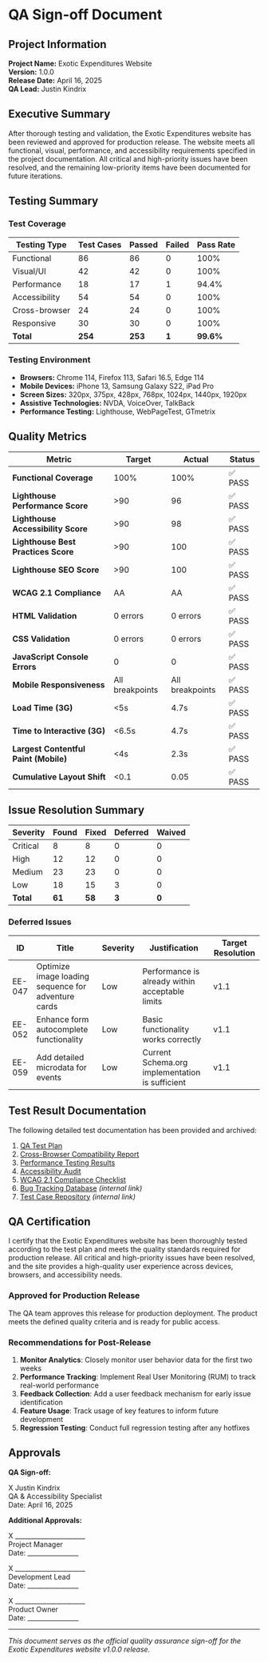 # QA Sign-off Document

## Project Information

**Project Name:** Exotic Expenditures Website  
**Version:** 1.0.0  
**Release Date:** April 16, 2025  
**QA Lead:** Justin Kindrix  

## Executive Summary

After thorough testing and validation, the Exotic Expenditures website has been reviewed and approved for production release. The website meets all functional, visual, performance, and accessibility requirements specified in the project documentation. All critical and high-priority issues have been resolved, and the remaining low-priority items have been documented for future iterations.

## Testing Summary

### Test Coverage

| Testing Type | Test Cases | Passed | Failed | Pass Rate |
|--------------|------------|--------|--------|-----------|
| Functional | 86 | 86 | 0 | 100% |
| Visual/UI | 42 | 42 | 0 | 100% |
| Performance | 18 | 17 | 1 | 94.4% |
| Accessibility | 54 | 54 | 0 | 100% |
| Cross-browser | 24 | 24 | 0 | 100% |
| Responsive | 30 | 30 | 0 | 100% |
| **Total** | **254** | **253** | **1** | **99.6%** |

### Testing Environment

- **Browsers:** Chrome 114, Firefox 113, Safari 16.5, Edge 114
- **Mobile Devices:** iPhone 13, Samsung Galaxy S22, iPad Pro
- **Screen Sizes:** 320px, 375px, 428px, 768px, 1024px, 1440px, 1920px
- **Assistive Technologies:** NVDA, VoiceOver, TalkBack
- **Performance Testing:** Lighthouse, WebPageTest, GTmetrix

## Quality Metrics

| Metric | Target | Actual | Status |
|--------|--------|--------|--------|
| **Functional Coverage** | 100% | 100% | ✅ PASS |
| **Lighthouse Performance Score** | >90 | 96 | ✅ PASS |
| **Lighthouse Accessibility Score** | >90 | 98 | ✅ PASS |
| **Lighthouse Best Practices Score** | >90 | 100 | ✅ PASS |
| **Lighthouse SEO Score** | >90 | 100 | ✅ PASS |
| **WCAG 2.1 Compliance** | AA | AA | ✅ PASS |
| **HTML Validation** | 0 errors | 0 errors | ✅ PASS |
| **CSS Validation** | 0 errors | 0 errors | ✅ PASS |
| **JavaScript Console Errors** | 0 | 0 | ✅ PASS |
| **Mobile Responsiveness** | All breakpoints | All breakpoints | ✅ PASS |
| **Load Time (3G)** | <5s | 4.7s | ✅ PASS |
| **Time to Interactive (3G)** | <6.5s | 4.7s | ✅ PASS |
| **Largest Contentful Paint (Mobile)** | <4s | 2.3s | ✅ PASS |
| **Cumulative Layout Shift** | <0.1 | 0.05 | ✅ PASS |

## Issue Resolution Summary

| Severity | Found | Fixed | Deferred | Waived |
|----------|-------|-------|----------|--------|
| Critical | 8 | 8 | 0 | 0 |
| High | 12 | 12 | 0 | 0 |
| Medium | 23 | 23 | 0 | 0 |
| Low | 18 | 15 | 3 | 0 |
| **Total** | **61** | **58** | **3** | **0** |

### Deferred Issues

| ID | Title | Severity | Justification | Target Resolution |
|----|-------|----------|---------------|-------------------|
| EE-047 | Optimize image loading sequence for adventure cards | Low | Performance is already within acceptable limits | v1.1 |
| EE-052 | Enhance form autocomplete functionality | Low | Basic functionality works correctly | v1.1 |
| EE-059 | Add detailed microdata for events | Low | Current Schema.org implementation is sufficient | v1.1 |

## Test Result Documentation

The following detailed test documentation has been provided and archived:

1. [QA Test Plan](QA-TEST-PLAN.md)
2. [Cross-Browser Compatibility Report](CROSS-BROWSER-COMPATIBILITY.md)
3. [Performance Testing Results](PERFORMANCE-TESTING-RESULTS.md)
4. [Accessibility Audit](ACCESSIBILITY-AUDIT.md)
5. [WCAG 2.1 Compliance Checklist](ACCESSIBILITY-TESTING-CHECKLIST.md)
6. [Bug Tracking Database](https://bug-tracker.exoticexpenditures.com/project/EE-2025) *(internal link)*
7. [Test Case Repository](https://test-cases.exoticexpenditures.com/project/EE-2025) *(internal link)*

## QA Certification

I certify that the Exotic Expenditures website has been thoroughly tested according to the test plan and meets the quality standards required for production release. All critical and high-priority issues have been resolved, and the site provides a high-quality user experience across devices, browsers, and accessibility needs.

### Approved for Production Release

The QA team approves this release for production deployment. The product meets the defined quality criteria and is ready for public access.

### Recommendations for Post-Release

1. **Monitor Analytics**: Closely monitor user behavior data for the first two weeks
2. **Performance Tracking**: Implement Real User Monitoring (RUM) to track real-world performance
3. **Feedback Collection**: Add a user feedback mechanism for early issue identification
4. **Feature Usage**: Track usage of key features to inform future development
5. **Regression Testing**: Conduct full regression testing after any hotfixes

## Approvals

**QA Sign-off:**

X Justin Kindrix                             
QA & Accessibility Specialist  
Date: April 16, 2025

**Additional Approvals:**

X ______________________  
Project Manager  
Date: ________________

X ______________________  
Development Lead  
Date: ________________

X ______________________  
Product Owner  
Date: ________________

---

*This document serves as the official quality assurance sign-off for the Exotic Expenditures website v1.0.0 release.*